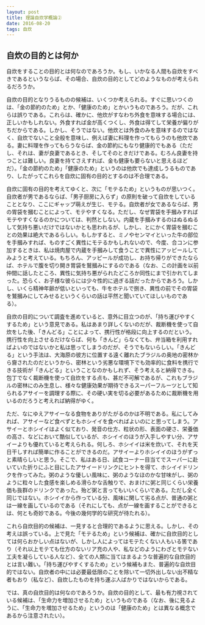 ```yaml
---
layout: post
title: 理論自炊学概論②
date: 2016-08-20
tags: 自炊
---
```





## 自炊の目的とは何か

自炊をすることの目的とは何なのであろうか。もし、いかなる人間も自炊をすべきであるというならば、その場合、自炊の目的としてどのようなものが考えられるだろうか。

自炊の目的となりうるものの候補は、いくつか考えられる。すぐに思いつくのは、「金の節約のため」とか、「健康のため」とかいうものであろう。だが、これらは誤りである。これらは、確かに、他炊がすなわち外食を意味する場合には、正しいかもしれない。外食すれば金が高くつくし、外食は得てして栄養が偏りがちだからである。しかし、そうではない。他炊とは外食のみを意味するのではなく、自炊でないこと全般を意味し、例えば妻に料理を作ってもらうのも他炊である。妻に料理を作ってもらうならば、金の節約にもなり健康的でもある（ただし、それは、妻が良妻であるとき、そしてそのときだけである。むろん良妻を持つことは難しい。良妻を持てさえすれば、金も健康も要らないと思えるほどだ）。「金の節約のため」「健康のため」というのは他炊でも達成しうるものであり、したがってこれらを自炊に固有の目的とするのは不合理である。

自炊に固有の目的を考えてゆくと、次に「モテるため」というものが思いつく。自炊者が男であるならば、「男子厨房に入らず」の原則を破って自炊をしていることとなり、ここにギャップ萌えが生じ、モテる。自炊者が女であるならば、男の胃袋を摑むことによって、モテやすくなる。ただし、なぜ胃袋を手摑みすればモテやすくなるのかについては、判然としない。内蔵を手摑みするのはぬるぬるして気持ち悪いだけではないかとも思われるが、しかし、とにかく胃袋を摑むことの効果は絶大であるらしい。もしかすると、ミノやセンマイといった牛の部位を手摑みすれば、ものすごく異性にモテるかもしれないので、今度、合コンに参加するときは、私は焼肉屋で内蔵を手摑みして食うことで異性にアッピールしてみようと考えている。もちろん、アッピールが成功し、お持ち帰りができたならば、ホテルで腹を切り開き胃袋を鷲摑みにするのである（なお、この計画を以前仲間に話したところ、異性に気持ち悪がられたどころか同性にまで引かれてしまった。恐らく、お子様な彼らには少々性的に過ぎる話だったからであろう。しかし、いくら精神年齢が低いといっても、牛をホテルで捌き、異性の前でその胃袋を鷲摑みにしてみせるというくらいの話は平然と聞いていてほしいものである）。

自炊の目的について調査を進めていると、意外に目立つのが、「持ち運びやすくするため」という意見である。私はあまり詳しくないのだが、裁断機を使って自炊をした後、「きんどる」ことによって、携行性が格段に向上するのだという。携行性を向上させるだけならば、何も「きんど」らなくても、弁当箱を利用すればよいのではないかと私は思ってしまうのだが、そうでもないらしい。「きんどる」という手法は、大海原の彼方に位置する遠く離れたブラジルの奥地の密林から齎されたのだというから、密林という劣悪な環境下でも効率的に食料を携行できる技術が「きんどる」ということなのかもしれず、そう考えると納得できる。包丁でなく裁断機を使って自炊をする点も、甚だ不可解であるが、これもブラジルの密林にのみ生息し、様々な健康効果が期待できるスーパーフルーツとして知られるアサイーを調理する際に、その硬い実を切る必要があるために裁断機を用いるのだろうと考えれば納得がゆく。

ただ、なにゆえアサイーなる食物をありがたがるのかは不明である。私にしてみれば、アサイーなど食べずともホシイイを食べればよいのにと思ってしまう。アサイーとホシイイはよく似ており、発音の仕方、粒状の形、表面の硬さ、栄養価の高さ、などにおいて酷似しているが、ホシイイのほうが入手しやすい分、アサイーよりも優れていると考えられる。何しろ、ホシイイは米を炊いて、それを天日干しすれば簡単に作ることができるのだ。アサイーよりホシイイのほうがずっと素晴らしいと思う。そこで、私はある日、試食コーナー目当てでスーパーに赴いていた折りにふと目にしたアサイードリンクにヒントを得て、ホシイイドリンクを作ってみた。粥のような優しい風味に、粥のようなほのかな甘味がし、粥のように粒々した食感を楽しめる滑らかな舌触りで、おまけに粥と同じくらい栄養価も抜群のドリンクであった。殆ど粥と言ってもいいくらいである。ただし全く同じではない。ホシイイから作っている分、風味に関して劣る点が、普通の粥とは一線を画しているのである（それにしても、点が一線を画することができるとは、何とも奇妙である。今後の幾何学的な研究が待たれる）。

これら自炊目的の候補は、一見すると合理的であるように思える。しかし、その考えは誤っている。上で見た「モテるため」という候補は、確かに自炊目的としては何らおかしい点はないが、しかし人によってはモテたくない人もいる筈であり（それ以上モテても仕方のないリア充の人や、私などのようにわざとモテない工夫を凝らしている人など）、全ての人類に当てはまるような普遍的な自炊目的とは言い難い。「持ち運びやすくするため」という候補もまた、普遍的な自炊目的ではない。自炊者の中には必要最低限のことを除いて一切外出しない出不精な者もおり（私など）、自炊したものを持ち運ぶ人ばかりではないからである。

では、真の自炊目的は何なのであろうか。自炊の目的として、最も有力視されている候補は、「生命力を増加させるため」というものである（なお、後に見るように、「生命力を増加させるため」というのは「健康のため」とは異なる概念であるから注意されたい）。
